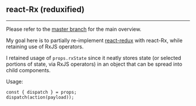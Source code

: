 ## react-Rx (reduxified)

---

Please refer to the [master branch](https://github.com/bcmendoza/react-rx-demo) for the main overview.

My goal here is to partially re-implement [react-redux](https://github.com/reduxjs/react-redux) with react-Rx, while retaining use of RxJS operators.

I retained usage of `props.rxState` since it neatly stores state (or selected portions of state, via RxJS operators) in an object that can be spread into child components.

Usage:

```
const { dispatch } = props;
dispatch(action(payload));
```
